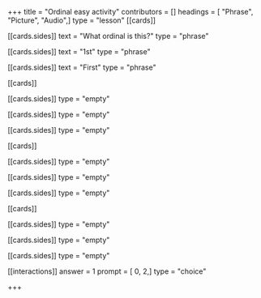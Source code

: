 +++
title = "Ordinal easy activity"
contributors = []
headings = [ "Phrase", "Picture", "Audio",]
type = "lesson"
[[cards]]

[[cards.sides]]
text = "What ordinal is this?"
type = "phrase"

[[cards.sides]]
text = "1st"
type = "phrase"

[[cards.sides]]
text = "First"
type = "phrase"

[[cards]]

[[cards.sides]]
type = "empty"

[[cards.sides]]
type = "empty"

[[cards.sides]]
type = "empty"

[[cards]]

[[cards.sides]]
type = "empty"

[[cards.sides]]
type = "empty"

[[cards.sides]]
type = "empty"

[[cards]]

[[cards.sides]]
type = "empty"

[[cards.sides]]
type = "empty"

[[cards.sides]]
type = "empty"

[[interactions]]
answer = 1
prompt = [ 0, 2,]
type = "choice"

+++
